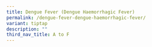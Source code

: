 ```yaml
---
title: Dengue Fever (Dengue Haemorrhagic Fever)
permalink: /dengue-fever-dengue-haemorrhagic-fever/
variant: tiptap
description: ""
third_nav_title: A to F
---
```

